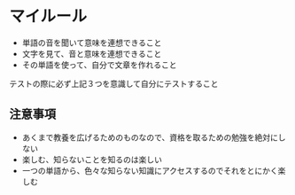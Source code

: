 # マイルール

- 単語の音を聞いて意味を連想できること
- 文字を見て、音と意味を連想できること
- その単語を使って、自分で文章を作れること

テストの際に必ず上記３つを意識して自分にテストすること

## 注意事項
- あくまで教養を広げるためのものなので、資格を取るための勉強を絶対にしない
- 楽しむ、知らないことを知るのは楽しい
- 一つの単語から、色々な知らない知識にアクセスするのでそれをとにかく楽しむ
